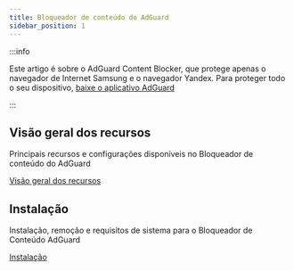 ```yaml
---
title: Bloqueador de conteúdo do AdGuard
sidebar_position: 1
---
```


:::info

Este artigo é sobre o AdGuard Content Blocker, que protege apenas o navegador de Internet Samsung e o navegador Yandex. Para proteger todo o seu dispositivo, [baixe o aplicativo AdGuard](https://agrd.io/download-kb-adblock)

:::

## Visão geral dos recursos

Principais recursos e configurações disponíveis no Bloqueador de conteúdo do AdGuard

[Visão geral dos recursos](/adguard-content-blocker/overview.md)

## Instalação

Instalação, remoção e requisitos de sistema para o Bloqueador de Conteúdo AdGuard

[Instalação](/adguard-content-blocker/installation.md)
